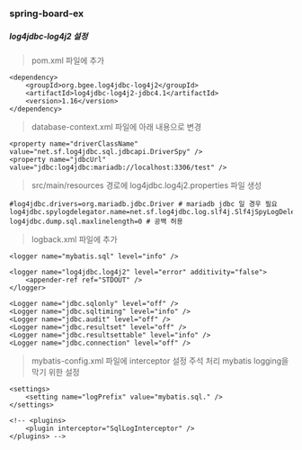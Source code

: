 ### spring-board-ex

##### log4jdbc-log4j2 설정

> pom.xml 파일에 추가

```
<dependency>
	<groupId>org.bgee.log4jdbc-log4j2</groupId>
	<artifactId>log4jdbc-log4j2-jdbc4.1</artifactId>
	<version>1.16</version>
</dependency>
```

> database-context.xml 파일에 아래 내용으로 변경

```
<property name="driverClassName" value="net.sf.log4jdbc.sql.jdbcapi.DriverSpy" />
<property name="jdbcUrl" value="jdbc:log4jdbc:mariadb://localhost:3306/test" />
```

> src/main/resources 경로에 log4jdbc.log4j2.properties 파일 생성

```
#log4jdbc.drivers=org.mariadb.jdbc.Driver # mariadb jdbc 일 경우 필요
log4jdbc.spylogdelegator.name=net.sf.log4jdbc.log.slf4j.Slf4jSpyLogDelegator
log4jdbc.dump.sql.maxlinelength=0 # 공백 허용
```

> logback.xml 파일에 추가

```
<logger name="mybatis.sql" level="info" />

<logger name="log4jdbc.log4j2" level="error" additivity="false">
	<appender-ref ref="STDOUT" />
</logger>

<Logger name="jdbc.sqlonly" level="off" />
<Logger name="jdbc.sqltiming" level="info" />
<Logger name="jdbc.audit" level="off" />
<Logger name="jdbc.resultset" level="off" />
<Logger name="jdbc.resultsettable" level="info" />
<Logger name="jdbc.connection" level="off" />
```

> mybatis-config.xml 파일에 interceptor 설정 주석 처리
> mybatis logging을 막기 위한 설정

```
<settings>
	<setting name="logPrefix" value="mybatis.sql." />
</settings>

<!-- <plugins>
	<plugin interceptor="SqlLogInterceptor" />
</plugins> -->
```
